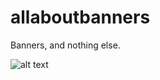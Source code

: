 # allaboutbanners
Banners, and nothing else.

![alt text](http://i.imgur.com/yN6M8e1.png "Make sure to keep Bruce calm at all times.")
